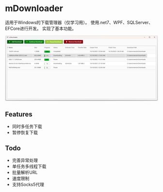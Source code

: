 # mDownloader

适用于Windows的下载管理器（仅学习用）。
使用.net7、WPF、SQLServer、EFCore进行开发。
实现了基本功能。

![Screenshot](screenshot.png?raw=true)

## Features

* 同时多任务下载
* 暂停恢复下载

## Todo

* 完善异常处理
* 单任务多线程下载
* 批量解析URL
* 速度限制
* 支持Socks5代理


